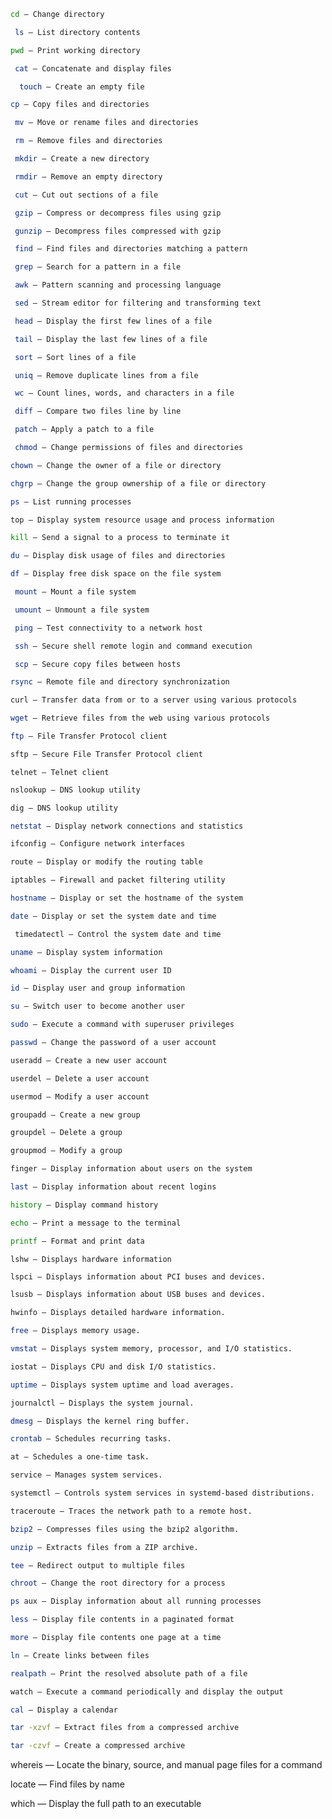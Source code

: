   ```bash
  cd — Change directory
  ```
 ```bash
  ls — List directory contents
 ```
  ```bash
  pwd — Print working directory
   ```
 ```bash
  cat — Concatenate and display files
 ```
```bash
  touch — Create an empty file
```
  ```bash
  cp — Copy files and directories
  ```
 ```bash
  mv — Move or rename files and directories
 ```
 ```bash
  rm — Remove files and directories
 ```
 ```bash
  mkdir — Create a new directory
 ```
 ```bash
  rmdir — Remove an empty directory
 ```
 ```bash
  cut — Cut out sections of a file
 ```
 ```bash
  gzip — Compress or decompress files using gzip
 ```
 ```bash
  gunzip — Decompress files compressed with gzip
 ```
 ```bash
  find — Find files and directories matching a pattern
 ```
 ```bash
  grep — Search for a pattern in a file
 ```
 ```bash
  awk — Pattern scanning and processing language
 ```
 ```bash
  sed — Stream editor for filtering and transforming text
 ```
 ```bash
  head — Display the first few lines of a file
 ```
 ```bash
  tail — Display the last few lines of a file
 ```
 ```bash
  sort — Sort lines of a file
 ```
 ```bash
  uniq — Remove duplicate lines from a file
 ```
 ```bash
  wc — Count lines, words, and characters in a file
  ```
 ```bash
  diff — Compare two files line by line
 ```
 ```bash
  patch — Apply a patch to a file
 ```
 ```bash
  chmod — Change permissions of files and directories
  ```
  ```bash
  chown — Change the owner of a file or directory
  ```
  ```bash
  chgrp — Change the group ownership of a file or directory
  ```
  ```bash
  ps — List running processes
  ```
  ```bash
  top — Display system resource usage and process information
  ```
  ```bash
  kill — Send a signal to a process to terminate it
  ```
  ```bash
  du — Display disk usage of files and directories
  ```
  ```bash
  df — Display free disk space on the file system
  ```
 ```bash
  mount — Mount a file system
 ```
 ```bash
  umount — Unmount a file system
 ```
 ```bash
  ping — Test connectivity to a network host
 ```
 ```bash
  ssh — Secure shell remote login and command execution
 ```
 ```bash
  scp — Secure copy files between hosts
 ```
  ```bash
  rsync — Remote file and directory synchronization
   ```
  ```bash
  curl — Transfer data from or to a server using various protocols
  ```
  ```bash
  wget — Retrieve files from the web using various protocols
  ```
  ```bash
  ftp — File Transfer Protocol client
   ```
  ```bash
  sftp — Secure File Transfer Protocol client
  ```
  ```
  telnet — Telnet client
  ```
  ```bash
  nslookup — DNS lookup utility
  ```
  ```bash
  dig — DNS lookup utility
  ```
  ```bash
  netstat — Display network connections and statistics
  ```
  ```bash
  ifconfig — Configure network interfaces
  ```
  ```bash
  route — Display or modify the routing table
  ```
  ```bash
  iptables — Firewall and packet filtering utility
  ```
  ```bash
  hostname — Display or set the hostname of the system
  ```
  ```bash
 date — Display or set the system date and time
 ```
 ```bash
  timedatectl — Control the system date and time
  ```
  ```bash
  uname — Display system information
  ```
  ```bash
  whoami — Display the current user ID
  ```
  ```bash
  id — Display user and group information
  ```
  ```bash
  su — Switch user to become another user
  ```
  ```bash
  sudo — Execute a command with superuser privileges
  ```
  ```bash
  passwd — Change the password of a user account
  ```
  ```bash
  useradd — Create a new user account
  ```
  ```bash
  userdel — Delete a user account
  ```
  ```bash
  usermod — Modify a user account
  ```
  ```bash
  groupadd — Create a new group
  ```
  ```bash
  groupdel — Delete a group
  ```
  ```bash
  groupmod — Modify a group
  ```
  ```bash
  finger — Display information about users on the system
  ```
  ```bash
  last — Display information about recent logins
  ```
  ```bash
  history — Display command history
  ```
  ```bash
  echo — Print a message to the terminal
  ```
  ```bash
  printf — Format and print data
  ```
  ```bashbash
  lshw — Displays hardware information
  ```
  ```bash
  lspci — Displays information about PCI buses and devices.
  ```
  ```bash
  lsusb — Displays information about USB buses and devices.
  ```
  ```bash
  hwinfo — Displays detailed hardware information.
  ```
  ```bash
  free — Displays memory usage.
  ```
  ```bash
  vmstat — Displays system memory, processor, and I/O statistics.
  ```
  ```bash
  iostat — Displays CPU and disk I/O statistics.
  ```
  ```bash
  uptime — Displays system uptime and load averages.
  ```
  ```bash
  journalctl — Displays the system journal.
  ```
  ```bash
  dmesg — Displays the kernel ring buffer.
  ```
  ```bash
  crontab — Schedules recurring tasks.
  ```
  ```bash
  at — Schedules a one-time task.
  ```
  ```bash
  service — Manages system services.
  ```
  ```bash
  systemctl — Controls system services in systemd-based distributions.
  ```
  ```bash
  traceroute — Traces the network path to a remote host.
  ```
  ```bash
  bzip2 — Compresses files using the bzip2 algorithm.
  ```
  ```bash
  unzip — Extracts files from a ZIP archive.
  ```
  ```bash
  tee — Redirect output to multiple files
  ```
  ```bash
  chroot — Change the root directory for a process
  ```
  ```bash
  ps aux — Display information about all running processes
  ```
  ```bash
  less — Display file contents in a paginated format
  ```
  ```bash
  more — Display file contents one page at a time
  ```
  ```bash
  ln — Create links between files
  ```
  ```bash
  realpath — Print the resolved absolute path of a file
  ```
  ```bash
  watch — Execute a command periodically and display the output
  ```
  ```bash
  cal — Display a calendar
  ```
  ```bash
  tar -xzvf — Extract files from a compressed archive
  ```
  ```bash
  tar -czvf — Create a compressed archive
  ```
  
  whereis — Locate the binary, source, and manual page files for a command
 
 
  locate — Find files by name
   
 
  which — Display the full path to an executable
 

